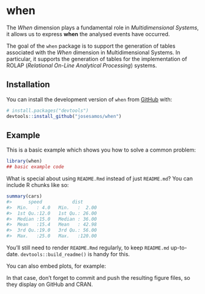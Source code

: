 
<!-- README.md is generated from README.Rmd. Please edit that file -->

# when

<!-- badges: start -->
<!-- badges: end -->

The *When* dimension plays a fundamental role in *Multidimensional
Systems*, it allows us to express **when** the analysed events have
occurred.

The goal of the `when` package is to support the generation of tables
associated with the *When* dimension in Multidimensional Systems. In
particular, it supports the generation of tables for the implementation
of ROLAP (*Relational On-Line Analytical Processing*) systems.

## Installation

You can install the development version of `when` from
[GitHub](https://github.com/) with:

``` r
# install.packages("devtools")
devtools::install_github("josesamos/when")
```

## Example

This is a basic example which shows you how to solve a common problem:

``` r
library(when)
## basic example code
```

What is special about using `README.Rmd` instead of just `README.md`?
You can include R chunks like so:

``` r
summary(cars)
#>      speed           dist       
#>  Min.   : 4.0   Min.   :  2.00  
#>  1st Qu.:12.0   1st Qu.: 26.00  
#>  Median :15.0   Median : 36.00  
#>  Mean   :15.4   Mean   : 42.98  
#>  3rd Qu.:19.0   3rd Qu.: 56.00  
#>  Max.   :25.0   Max.   :120.00
```

You’ll still need to render `README.Rmd` regularly, to keep `README.md`
up-to-date. `devtools::build_readme()` is handy for this.

You can also embed plots, for example:

In that case, don’t forget to commit and push the resulting figure
files, so they display on GitHub and CRAN.
